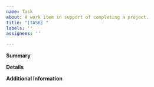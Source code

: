 ```yaml
---
name: Task
about: A work item in support of completing a project.
title: "[TASK] "
labels: ''
assignees: ''

---
```


**Summary**

<!-- A concise summary of the task required. -->

**Details**

<!-- These should include requirements, specifications, and dependencies required to complete the task. It can be helpful to include organizations with contacts if applicable. -->

**Additional Information**

<!-- Screenshots, error reports, system logs, or other details that could be helpful in completing the task. -->
